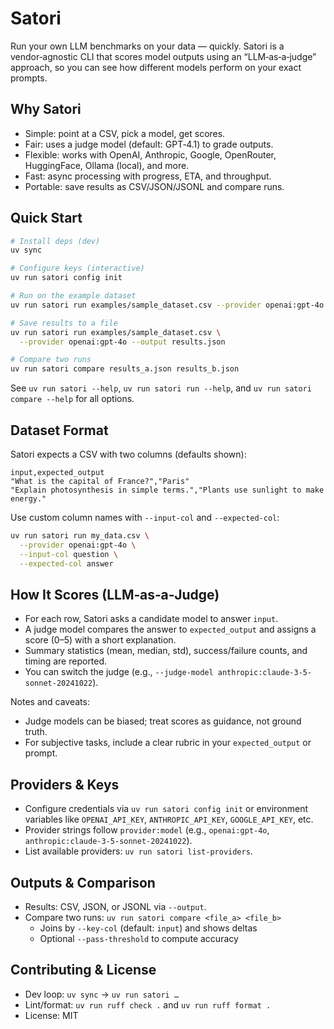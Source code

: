 # Satori

Run your own LLM benchmarks on your data — quickly. Satori is a vendor‑agnostic CLI that scores model outputs using an “LLM‑as‑a‑judge” approach, so you can see how different models perform on your exact prompts.

## Why Satori

- Simple: point at a CSV, pick a model, get scores.
- Fair: uses a judge model (default: GPT‑4.1) to grade outputs.
- Flexible: works with OpenAI, Anthropic, Google, OpenRouter, HuggingFace, Ollama (local), and more.
- Fast: async processing with progress, ETA, and throughput.
- Portable: save results as CSV/JSON/JSONL and compare runs.

## Quick Start

```bash
# Install deps (dev)
uv sync

# Configure keys (interactive)
uv run satori config init

# Run on the example dataset
uv run satori run examples/sample_dataset.csv --provider openai:gpt-4o

# Save results to a file
uv run satori run examples/sample_dataset.csv \
  --provider openai:gpt-4o --output results.json

# Compare two runs
uv run satori compare results_a.json results_b.json
```

See `uv run satori --help`, `uv run satori run --help`, and `uv run satori compare --help` for all options.

## Dataset Format

Satori expects a CSV with two columns (defaults shown):

```csv
input,expected_output
"What is the capital of France?","Paris"
"Explain photosynthesis in simple terms.","Plants use sunlight to make energy."
```

Use custom column names with `--input-col` and `--expected-col`:

```bash
uv run satori run my_data.csv \
  --provider openai:gpt-4o \
  --input-col question \
  --expected-col answer
```

## How It Scores (LLM‑as‑a‑Judge)

- For each row, Satori asks a candidate model to answer `input`.
- A judge model compares the answer to `expected_output` and assigns a score (0–5) with a short explanation.
- Summary statistics (mean, median, std), success/failure counts, and timing are reported.
- You can switch the judge (e.g., `--judge-model anthropic:claude-3-5-sonnet-20241022`).

Notes and caveats:
- Judge models can be biased; treat scores as guidance, not ground truth.
- For subjective tasks, include a clear rubric in your `expected_output` or prompt.

## Providers & Keys

- Configure credentials via `uv run satori config init` or environment variables like `OPENAI_API_KEY`, `ANTHROPIC_API_KEY`, `GOOGLE_API_KEY`, etc.
- Provider strings follow `provider:model` (e.g., `openai:gpt-4o`, `anthropic:claude-3-5-sonnet-20241022`).
- List available providers: `uv run satori list-providers`.

## Outputs & Comparison

- Results: CSV, JSON, or JSONL via `--output`.
- Compare two runs: `uv run satori compare <file_a> <file_b>`
  - Joins by `--key-col` (default: `input`) and shows deltas
  - Optional `--pass-threshold` to compute accuracy

## Contributing & License

- Dev loop: `uv sync` → `uv run satori …`
- Lint/format: `uv run ruff check .` and `uv run ruff format .`
- License: MIT

